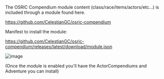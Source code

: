 The OSRIC Compendium module content (class/race/items/actors/etc...) is included through a module found here.

https://github.com/CelestianGC/osric-compendium

Manifest to install the module:

https://github.com/CelestianGC/osric-compendium/releases/latest/download/module.json

![image](https://user-images.githubusercontent.com/3953802/201452338-f5cccb48-dca2-4463-be98-5281ad008363.png)


(Once the module is enabled you'll have the ActorCompendiums and Adventure you can install)
